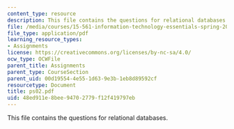 ```yaml
---
content_type: resource
description: This file contains the questions for relational databases.
file: /media/courses/15-561-information-technology-essentials-spring-2005/48ed911e8bee94702779f12f419797eb_ps02.pdf
file_type: application/pdf
learning_resource_types:
- Assignments
license: https://creativecommons.org/licenses/by-nc-sa/4.0/
ocw_type: OCWFile
parent_title: Assignments
parent_type: CourseSection
parent_uid: 00d19554-4e55-1d63-9e3b-1eb8d89592cf
resourcetype: Document
title: ps02.pdf
uid: 48ed911e-8bee-9470-2779-f12f419797eb
---
```

This file contains the questions for relational databases.
